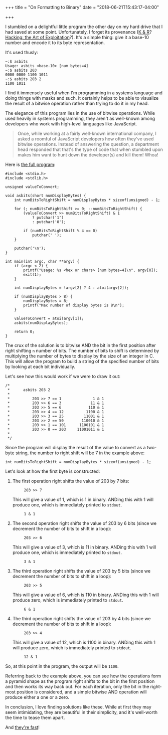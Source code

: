 +++
title = "On Formatting to Binary"
date = "2018-06-21T15:43:17-04:00"

+++

I stumbled on a delightful little program the other day on my hard drive that I had saved at some point.  Unfortunately, I forget its provenance ([K & R]? [Hacking: the Art of Exploitation]?).  It's a simple thing: give it a base-10 number and encode it to its byte representation.

It's used thusly:

	~:$ asbits 
	Usage: asbits <base-10> [num bytes=4]
	~:$ asbits 203
	0000 0000 1100 1011
	~:$ asbits 203 2
	1100 1011

I find it immensely useful when I'm programming in a systems language and doing things with masks and such.  It certainly helps to be able to visualize the result of a bitwise operation rather than trying to do it in my head.

The elegance of this program lies in the use of bitwise operations.  While used heavily in systems programming, they aren't as well-known among developers who work with high-level languages like JavaScript.

> Once, while working at a fairly well-known international company, I asked a roomful of JavaScript developers how often they've used bitwise operations.  Instead of answering the question, a department head responded that that's the type of code that when stumbled upon makes him want to hunt down the developer(s) and kill them!  Whoa!

Here is [the full program]:

	#include <stdio.h>
	#include <stdlib.h>

	unsigned valueToConvert;

	void asbits(short numDisplayBytes) {
	    int numBitsToRightShift = numDisplayBytes * sizeof(unsigned) - 1;

	    for (; numBitsToRightShift >= 0; --numBitsToRightShift) {
			(valueToConvert >> numBitsToRightShift) & 1
			    ? putchar('1')
			    : putchar('0');

			if (numBitsToRightShift % 4 == 0)
			    putchar(' ');
	    }

	    putchar('\n');
	}

	int main(int argc, char **argv) {
	    if (argc < 2) {
			printf("Usage: %s <hex or chars> [num bytes=4]\n", argv[0]);
			exit(1);
	    }

	    int numDisplayBytes = !argv[2] ? 4 : atoi(argv[2]);

	    if (numDisplayBytes > 8) {
			numDisplayBytes = 8;
			printf("Max number of display bytes is 8\n");
	    }

	    valueToConvert = atoi(argv[1]);
	    asbits(numDisplayBytes);

	    return 0;
	}


The crux of the solution is to bitwise AND the bit in the first position after right shifting `n` number of bits.  The number of bits to shift is determined by multiplying the number of bytes to display by the size of an integer in C.  This will allow the program to build a string of the specified number of bits by looking at each bit individually.

Let's see how this would work if we were to draw it out:

	/*
	 *      asbits 203 2
	 *
	 *          203 >> 7 == 1              1 & 1
	 *          203 >> 6 == 3             11 & 1
	 *          203 >> 5 == 6            110 & 1
	 *          203 >> 4 == 12          1100 & 1
	 *          203 >> 3 == 25         11001 & 1
	 *          203 >> 2 == 50        110010 & 1
	 *          203 >> 1 == 101      1100101 & 1
	 *          203 >> 0 == 203     11001011 & 1
	 *
	 */

Since the program will display the result of the value to convert as a two-byte string, the number to right shift will be 7 in the example above:

	int numBitsToRightShift = numDisplayBytes * sizeof(unsigned) - 1;

Let's look at how the first byte is constructed:

1. The first operation right shifts the value of 203 by 7 bits:

			203 >> 7

	This will give a value of 1, which is 1 in binary.  ANDing this with 1 will produce one, which is immediately printed to `stdout`.

			1 & 1

2. The second operation right shifts the value of 203 by 6 bits (since we decrement the number of bits to shift in a loop):

			203 >> 6
	
	This will give a value of 3, which is 11 in binary.  ANDing this with 1 will produce one, which is immediately printed to `stdout`.

			3 & 1

3. The third operation right shifts the value of 203 by 5 bits (since we decrement the number of bits to shift in a loop):

			203 >> 5
	
	This will give a value of 6, which is 110 in binary.  ANDing this with 1 will produce zero, which is immediately printed to `stdout`.

			6 & 1

4. The third operation right shifts the value of 203 by 4 bits (since we decrement the number of bits to shift in a loop):

			203 >> 4
	
	This will give a value of 12, which is 1100 in binary.  ANDing this with 1 will produce zero, which is immediately printed to `stdout`.

			12 & 1

So, at this point in the program, the output will be `1100`.

Referring back to the example above, you can see how the operations form a pyramid shape as the program right shifts to the bit in the first position and then works its way back out.  For each iteration, only the bit in the right-most position is considered, and a simple bitwise AND operation will produce either a one or a zero.

In conclusion, I love finding solutions like these.  While at first they may seem intimidating, they are beautiful in their simplicity, and it's well-worth the time to tease them apart.

And [they're fast]!

[K & R]: https://en.wikipedia.org/wiki/The_C_Programming_Language
[Hacking: the Art of Exploitation]: https://nostarch.com/hacking2.htm
[the full program]: https://github.com/btoll/tools/tree/master/c/asbits
[they're fast]: /2018/03/10/on-being-performant/

